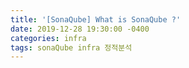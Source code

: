 ```yaml
---
title: '[SonaQube] What is SonaQube ?'
date: 2019-12-28 19:30:00 -0400
categories: infra
tags: sonaQube infra 정적분석
---
```

